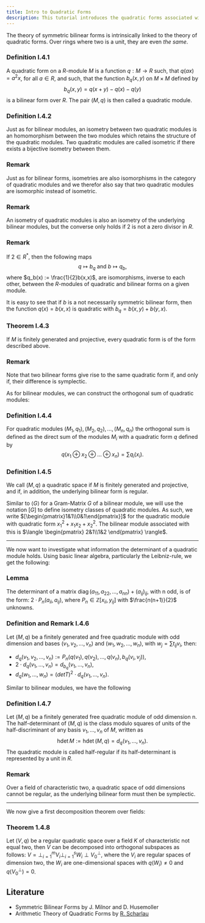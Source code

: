```yaml
---
title: Intro to Quadratic Forms
description: This tutorial introduces the quadratic forms associated with symmetric bilinear forms.
---
```


The theory of symmetric bilinear forms is intrinsically linked to the theory of quadratic forms. Over rings where two is a unit, they are even *the same*.

### Definition I.4.1
A quadratic form on a $R$-module $M$ is a function $q: M \to R$ such, that $q(ax)=a^2x$, for all $a \in R$, and such, that the function $b_q(x,y)$ on $M \times M$ defined by $$b_q(x,y) = q(x+y)-q(x)-q(y)$$is a bilinear form over $R$. The pair $(M,q)$ is then called a quadratic module.

### Definition I.4.2
Just as for bilinear modules, an isometry between two quadratic modules is an homomorphism between the two modules which retains the structure of the quadratic modules. Two quadratic modules are called isometric if there exists a bijective isometry between them.

### Remark
Just as for bilinear forms, isometries are also isomorphisms in the category of quadratic modules and we therefor also say that two quadratic modules are isomorphic instead of isometric.

### Remark
An isometry of quadratic modules is also an isometry of the underlying bilinear modules, but the converse only holds if $2$ is not a zero divisor in $R$.

### Remark
If $2 \in R^*$, then the following maps $$q \mapsto b_q \text{ and } b \mapsto q_b,$$where $q_b(x) := \frac{1}{2}b(x,x)$, are isomorphisms, inverse to each other, between the $R$-modules of quadratic and bilinear forms on a given module.

It is easy to see that if $b$ is a not necessarily symmetric bilinear form, then the function $q(x) = b(x,x)$ is quadratic with $b_q = b(x,y) + b(y,x)$. 

### Theorem I.4.3
If $M$ is finitely generated and projective, every quadratic form is of the form described above.

### Remark
Note that two bilinear forms give rise to the same quadratic form if, and only if, their difference is symplectic.

As for bilinear modules, we can construct the orthogonal sum of quadratic modules:

### Definition I.4.4
For quadratic modules $(M_1,q_1), (M_2, q_2), ..., (M_n,q_n)$ the orthogonal sum is defined as the direct sum of the modules $M_i$ with a quadratic form $q$ defined by $$q(x_1 \oplus x_2 \oplus ... \oplus x_n)=\sum q_i(x_i).$$
### Definition I.4.5
We call $(M,q)$ a quadratic space if $M$ is finitely generated and projective, and if, in addition, the underlying bilinear form is regular.

Similar to $\langle G \rangle$ for a Gram-Matrix $G$ of a bilinear module, we will use the notation $[G]$ to define isometry classes of quadratic modules. As such, we write $[\begin{pmatrix}1&1\\0&1\end{pmatrix}]$ for the quadratic module with quadratic form $x_1^2 + x_1x_2 + x_2^2$. The bilinear module associated with this is $\langle \begin{pmatrix} 2&1\\1&2 \end{pmatrix} \rangle$.

---

We now want to investigate what information the determinant of a quadratic module holds. Using basic linear algebra, particularly the Leibniz-rule, we get the following:

### Lemma
The determinant of a matrix $\operatorname{diag}(a_{11},a_{22}, ..., a_{nn}) + (a_{ij})_{ij}$, with n odd, is of the form: 
$2 \cdot P_n(a_{ii},a_{ij})$, where $P_n \in \mathbb{Z}[x_{ii},y_{ij}]$ with $\frac{n(n+1)}{2}$ unknowns.

### Definition and Remark I.4.6
Let $(M,q)$ be a finitely generated and free quadratic module with odd dimension and bases $(v_1, v_2, ..., v_n)$ and $(w_1, w_2, ..., w_n)$, with $w_j = \sum t_{ij}v_i$, then:

* $d_q(v_1, v_2, ..., v_n) := P_n(q(v_1),q(v_2),...,q(v_n),b_q(v_i,v_j))$,
* $2 \cdot d_q(v_1, ..., v_n) = d_{b_q}(v_1, ..., v_n)$,
* $d_q(w_1, ..., w_n) = (det T)^2 \cdot d_q(v_1, ..., v_n)$.

Similar to bilinear modules, we have the following

### Definition I.4.7
Let $(M,q)$ be a finitely generated free quadratic module of odd dimension n. The half-determinant of $(M,q)$ is the class modulo squares of units of the half-discriminant of any basis $v_1, ..., v_n$ of $M$, written as $$\operatorname{hdet} M := \operatorname{hdet}(M,q) = d_q(v_1, ..., v_n).$$The quadratic module is called half-regular if its half-determinant is represented by a unit in $R$.

### Remark
Over a field of characteristic two, a quadratic space of odd dimensions cannot be regular, as the underlying bilinear form must then be symplectic.

---

We now give a first decomposition theorem over fields:
### Theorem 1.4.8
Let $(V,q)$ be a regular quadratic space over a field $K$ of characteristic not equal two, then $V$ can be decomposed into orthogonal subspaces as follows: $V = \perp_{i=1}^m V_i \perp_{i=1}^s W_i \perp V_0^\perp$, where the $V_i$ are regular spaces of dimension two, the $W_i$ are one-dimensional spaces with $q(W_i) \neq 0$ and $q(V_0^\perp)=0$.

## Literature
 * Symmetric Bilinear Forms by J. Milnor and D. Husemoller
 * Arithmetic Theory of Quadratic Forms by [R. Scharlau](http://www.mathematik.tu-dortmund.de/~scharlau/)